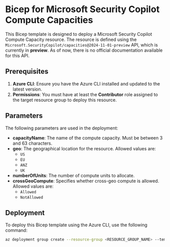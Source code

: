 # Bicep for Microsoft Security Copilot Compute Capacities

This Bicep template is designed to deploy a Microsoft Security Copilot Compute Capacity resource. The resource is defined using the `Microsoft.SecurityCopilot/capacities@2024-11-01-preview` API, which is currently in **preview**. As of now, there is no official documentation available for this API.

## Prerequisites

1. **Azure CLI**: Ensure you have the Azure CLI installed and updated to the latest version.
2. **Permissions**: You must have at least the **Contributor** role assigned to the target resource group to deploy this resource.

## Parameters

The following parameters are used in the deployment:

- **capacityName**: The name of the compute capacity. Must be between 3 and 63 characters.
- **geo**: The geographical location for the resource. Allowed values are:
  - `US`
  - `EU`
  - `ANZ`
  - `UK`
- **numberOfUnits**: The number of compute units to allocate.
- **crossGeoCompute**: Specifies whether cross-geo compute is allowed. Allowed values are:
  - `Allowed`
  - `NotAllowed`

## Deployment

To deploy this Bicep template using the Azure CLI, use the following command:

```bash
az deployment group create --resource-group <RESOURCE_GROUP_NAME> --template-file "main.bicep" --parameters "main.bicepparam"